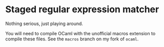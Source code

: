 # Staged regular expression matcher

Nothing serious, just playing around.

You will need to compile OCaml with the unofficial macros extension to compile these files. See the `macros` branch on my fork of `ocaml`.
